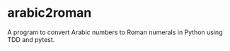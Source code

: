 # arabic2roman

A program to convert Arabic numbers to Roman numerals in Python using TDD and pytest.
